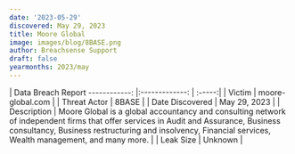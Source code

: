 ```yaml
---
date: '2023-05-29'
discovered: May 29, 2023
title: Moore Global
image: images/blog/8BASE.png
author: Breachsense Support
draft: false
yearmonths: 2023/may
---
```



| Data Breach Report
------------:     |:-------------:    | :-----:|
| Victim      | moore-global.com      | 
| Threat Actor      | 8BASE      | 
| Date Discovered      | May 29, 2023      | 
| Description      | Moore Global is a global accountancy and consulting network of independent firms that offer services in Audit and Assurance, Business consultancy, Business restructuring and insolvency, Financial services, Wealth management, and many more.      | 
| Leak Size      | Unknown      | 

